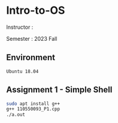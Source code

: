# Intro-to-OS

Instructor : 

Semester : 2023 Fall

## Environment
`Ubuntu 18.04`

## Assignment 1 - Simple Shell
```bash
sudo apt install g++
g++ 110550093_P1.cpp
./a.out
```